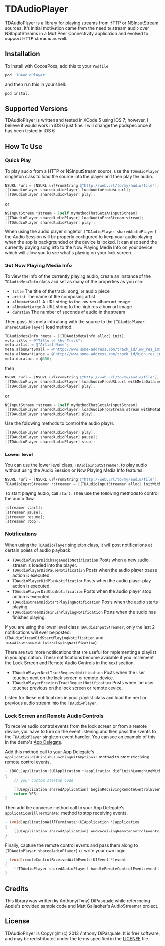 # TDAudioPlayer

TDAudioPlayer is a library for playing streams from HTTP or NSInputStream sources.  It's initial motivation came from the need to stream audio over NSInputStreams in a MultiPeer Connectivity application and evolved to support HTTP streams as well.

Installation
------------

To install with CocoaPods, add this to your `Podfile`

```ruby
pod 'TDAudioPlayer'
```
and then run this in your shell:

```shell
pod install
```

Supported Versions
------------------

TDAudioPlayer is written and tested in XCode 5 using iOS 7; however, I believe it would work in iOS 6 just fine.  I will change the podspec once it has been tested in iOS 6.

How To Use
----------

### Quick Play

To play audio from a HTTP or NSInputStream source, use the `TDAudioPlayer` singleton class to load the source into the player and then play the audio.

```Objective-C
NSURL *url = [NSURL urlFromString:@"http://web.url/to/my/audio/file"];
[[TDAudioPlayer sharedAudioPlayer] loadAudioFromURL:url];
[[TDAudioPlayer sharedAudioPlayer] play];
```

or

```Objective-C
NSInputStream *stream = [self myMethodThatGetsAnInputStream];
[[TDAudioPlayer sharedAudioPlayer] loadAudioFromStream:stream];
[[TDAudioPlayer sharedAudioPlayer] play];
```

When using the audio player singleton `[TDAudioPlayer sharedAudioPlayer]` the Audio Session will be properly configured to keep your audio playing when the app is backgrounded or the device is locked. It can also send the currently playing song info to the Now Playing Media Info on your device which will allow you to see what's playing on your lock screen.

### Set Now Playing Media Info

To view the info of the currently playing audio, create an instance of the `TDAudioMetaInfo` class and set as many of the properties as you can:

* `title` The title of the track, song, or audio piece
* `artist` The name of the composing artist
* `albumArtSmall` A URL string to the low res album art image
* `albumArtLarge` A URL string to the high res album art image
* `duration` The number of seconds of audio in the stream

Then pass this meta info along with the source to the `[TDAudioPlayer sharedAudioPlayer]` load method.

```Objective-C
TDAudioMetaInfo *meta = [[TDAudioMetaInfo alloc] init];
meta.title = @"Title of the Track";
meta.artist = @"Artist Name";
meta.albumArtSmall = @"http://www.some-address.com/track_id/low_res_image.png";
meta.albumArtLarge = @"http://www.some-address.com/track_id/high_res_image.png";
meta.duration = @356;
```

then

```Objective-C
NSURL *url = [NSURL urlFromString:@"http://web.url/to/my/audio/file"];
[[TDAudioPlayer sharedAudioPlayer] loadAudioFromURL:url withMetaData:meta];
[[TDAudioPlayer sharedAudioPlayer] play];
```

or

```Objective-C
NSInputStream *stream = [self myMethodThatGetsAnInputStream];
[[TDAudioPlayer sharedAudioPlayer] loadAudioFromStream:stream withMetaData:meta];
[[TDAudioPlayer sharedAudioPlayer] play];
```

Use the following methods to control the audio player.

```Objective-C
[[TDAudioPlayer sharedAudioPlayer] play];
[[TDAudioPlayer sharedAudioPlayer] pause];
[[TDAudioPlayer sharedAudioPlayer] stop];
```

### Lower level

You can use the lower level class, `TDAudioInputStreamer`, to play audio without using the Audio Session or Now Playing Media Info features.

```Objective-C
NSURL *url = [NSURL urlFromString:@"http://web.url/to/my/audio/file"];
TDAudioInputStreamer *streamer = [[TDAudioInputStreamer alloc] initWithURL:url];
```

To start playing audio, call `start`.  Then use the following methods to control the audio flow.

```Objective-C
[streamer start];
[streamer pause];
[streamer resume];
[streamer stop];
```

### Notifications
When using the `TDAudioPlayer` singleton class, it will post notifications at certain points of audio playback.

* `TDAudioPlayerDidChangeAudioNotification` Posts when a new audio stream is loaded into the player.
* `TDAudioPlayerDidPauseNotification` Posts when the audio player pause action is executed.
* `TDAudioPlayerDidPlayNotification` Posts when the audio player play action is executed.
* `TDAudioPlayerDidStopNotification` Posts when the audio player stop action is executed.
* `TDAudioStreamDidStartPlayingNotification` Posts when the audio starts playing.
* `TDAudioStreamDidFinishPlayingNotification` Posts when the audio has finished playing.

If you are using the lower level class `TDAudioInputStreamer`, only the last 2 notifications will ever be posted. (`TDAudioStreamDidStartPlayingNotification` and `TDAudioStreamDidFinishPlayingNotification`)

There are two more notifications that are useful for implementing a playlist in you application. These notifications become available if you implement the Lock Screen and Remote Audio Controls in the next section.

* `TDAudioPlayerNextTrackRequestNotification` Posts when the user touches next on the lock screen or remote device.
* `TDAudioPlayerPreviousTrackRequestNotification` Posts when the user touches previous on the lock screen or remote device.

Listen for these notifications in your playlist class and load the next or previous audio stream into the `TDAudioPlayer`.

### Lock Screen and Remote Audio Controls

To receive audio control events from the lock screen or from a remote device, you have to turn on the event listening and then pass the events to the `TDAudioPlayer` singleton event handler. You can see an example of this in the demo's [App Delegate](https://github.com/tonyd256/TDAudioPlayer/blob/master/TDAudioPlayer/Demo/TDAppDelegate.m).

Add this method call to your App Delegate's `application:didFinishLaunchingWithOptions:` method to start receiving remote control events.

```Objective-C
- (BOOL)application:(UIApplication *)application didFinishLaunchingWithOptions:(NSDictionary *)launchOptions
{
    // your custom startup code

    [[UIApplication sharedApplication] beginReceivingRemoteControlEvents];
    return YES;
}
```

Then add the converse method call to your App Delegate's `applicationWillTerminate:` method to stop receiving events.

```Objective-C
- (void)applicationWillTerminate:(UIApplication *)application
{
    [[UIApplication sharedApplication] endReceivingRemoteControlEvents];
}
```

Finally, capture the remote control events and pass them along to `[TDAudioPlayer sharedAudioPlayer]` or write your own logic.

```Objective-C
- (void)remoteControlReceivedWithEvent:(UIEvent *)event
{
    [[TDAudioPlayer sharedAudioPlayer] handleRemoteControlEvent:event];
}
```

Credits
-------

This library was written by Anthony(Tony) DiPasquale while referencing Apple's provided sample code and Matt Gallagher's [AudioStreamer](https://github.com/mattgallagher/AudioStreamer) project.

License
-------

TDAudioPlayer is Copyright (c) 2013 Anthony DiPasquale. It is free software, and may be redistributed under the terms specified in the [LICENSE](https://github.com/tonyd256/TDAudioPlayer/blob/master/LICENSE) file.
